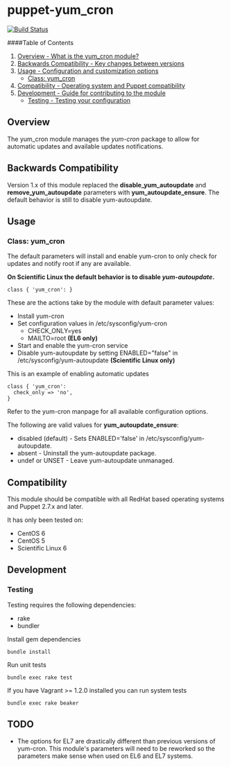 # puppet-yum_cron

[![Build Status](https://travis-ci.org/treydock/puppet-yum_cron.png)](https://travis-ci.org/treydock/puppet-yum_cron)

####Table of Contents

1. [Overview - What is the yum_cron module?](#overview)
2. [Backwards Compatibility - Key changes between versions](#backwards-compatibility)
2. [Usage - Configuration and customization options](#usage)
    * [Class: yum_cron](#class-yum_cron)
3. [Compatibility - Operating system and Puppet compatibility](#compatibility)
4. [Development - Guide for contributing to the module](#development)
    * [Testing - Testing your configuration](#testing)

## Overview

The yum_cron module manages the *yum-cron* package to allow for automatic updates and available updates notifications.

## Backwards Compatibility

Version 1.x of this module replaced the **disable_yum_autoupdate** and **remove_yum_autoupdate** parameters with **yum_autoupdate_ensure**.  The default behavior is still to disable yum-autoupdate.

## Usage

### Class: yum_cron

The default parameters will install and enable yum-cron to only check for updates and notify root if any are available.

**On Scientific Linux the default behavior is to disable *yum-autoupdate*.**

    class { 'yum_cron': }

These are the actions take by the module with default parameter values:

* Install yum-cron
* Set configuration values in /etc/sysconfig/yum-cron
  * CHECK_ONLY=yes
  * MAILTO=root **(EL6 only)**
* Start and enable the yum-cron service
* Disable yum-autoupdate by setting ENABLED="false" in /etc/sysconfig/yum-autoupdate **(Scientific Linux only)**

This is an example of enabling automatic updates

    class { 'yum_cron':
      check_only => 'no',
    }

Refer to the yum-cron manpage for all available configuration options.

The following are valid values for **yum_autoupdate_ensure**:

* disabled (default) - Sets ENABLED='false' in /etc/sysconfig/yum-autoupdate.
* absent - Uninstall the yum-autoupdate package.
* undef or UNSET - Leave yum-autoupdate unmanaged.

## Compatibility

This module should be compatible with all RedHat based operating systems and Puppet 2.7.x and later.

It has only been tested on:

* CentOS 6
* CentOS 5
* Scientific Linux 6

## Development

### Testing

Testing requires the following dependencies:

* rake
* bundler

Install gem dependencies

    bundle install

Run unit tests

    bundle exec rake test

If you have Vagrant >= 1.2.0 installed you can run system tests

    bundle exec rake beaker

## TODO

* The options for EL7 are drastically different than previous versions of yum-cron.  This module's parameters will need to be reworked so the parameters make sense when used on EL6 and EL7 systems.
